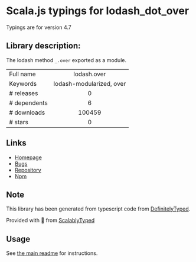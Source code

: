 
# Scala.js typings for lodash_dot_over

Typings are for version 4.7

## Library description:
The lodash method `_.over` exported as a module.

|                    |                 |
| ------------------ | :-------------: |
| Full name          | lodash.over |
| Keywords           | lodash-modularized, over |
| # releases         | 0 |
| # dependents       | 6 |
| # downloads        | 100459 |
| # stars            | 0 |

## Links
- [Homepage](https://lodash.com/)
- [Bugs](https://github.com/lodash/lodash/issues)
- [Repository](https://github.com/lodash/lodash)
- [Npm](https://www.npmjs.com/package/lodash.over)
    


## Note
This library has been generated from typescript code from [DefinitelyTyped](https://definitelytyped.org).

Provided with :purple_heart: from [ScalablyTyped](https://github.com/oyvindberg/ScalablyTyped)

## Usage
See [the main readme](../../readme.md) for instructions.


